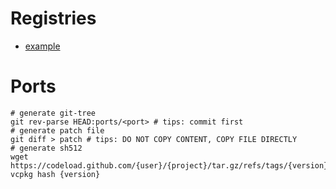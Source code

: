 # Registries
- [example](https://github.com/northwindtraders/vcpkg-registry)

# Ports
```shell
# generate git-tree
git rev-parse HEAD:ports/<port> # tips: commit first
# generate patch file
git diff > patch # tips: DO NOT COPY CONTENT, COPY FILE DIRECTLY
# generate sh512
wget https://codeload.github.com/{user}/{project}/tar.gz/refs/tags/{version}
vcpkg hash {version}
```